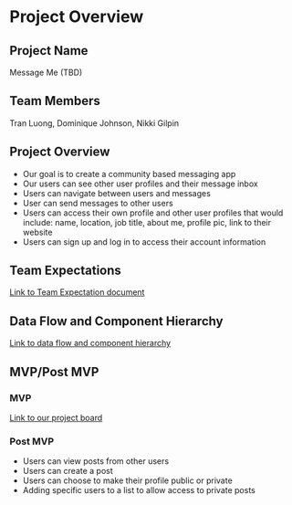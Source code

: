 # Project Overview

## Project Name
Message Me (TBD)

## Team Members
Tran Luong, Dominique Johnson, Nikki Gilpin


## Project Overview
* Our goal is to create a community based messaging app
* Our users can see other user profiles and their message inbox
* Users can navigate between users and messages
* User can send messages to other users
* Users can access their own profile and other user profiles that would include: name, location, job title, about me, profile pic, link to their website
* Users can sign up and log in to access their account information


## Team Expectations
[Link to Team Expectation document](https://docs.google.com/document/d/17OgGqFcVGbxuZLOy7l4K32xK0-ClkjMhVh8u3ow8tDE/edit?usp=sharing)


## Data Flow and Component Hierarchy
[Link to data flow and component hierarchy](https://whimsical.com/message-me-MmcpAUEQEnXenmZ6E3A9zs)


## MVP/Post MVP

### MVP
[Link to our project board](https://github.com/luongt13/message-me/projects/1?add_cards_query=is%3Aopen)

### Post MVP
* Users can view posts from other users
* Users can create a post 
* Users can choose to make their profile public or private
* Adding specific users to a list to allow access to private posts
